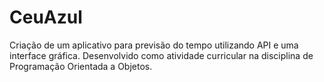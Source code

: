 # CeuAzul
Criação de um aplicativo para previsão do tempo utilizando API e uma interface gráfica. Desenvolvido como atividade curricular na disciplina de Programação Orientada a Objetos.
